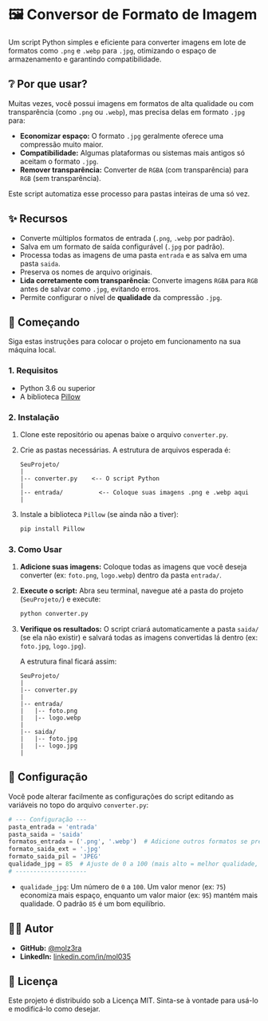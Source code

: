 # 🖼️ Conversor de Formato de Imagem

Um script Python simples e eficiente para converter imagens em lote de formatos como `.png` e `.webp` para `.jpg`, otimizando o espaço de armazenamento e garantindo compatibilidade.

## ❔ Por que usar?

Muitas vezes, você possui imagens em formatos de alta qualidade ou com transparência (como `.png` ou `.webp`), mas precisa delas em formato `.jpg` para:
* **Economizar espaço:** O formato `.jpg` geralmente oferece uma compressão muito maior.
* **Compatibilidade:** Algumas plataformas ou sistemas mais antigos só aceitam o formato `.jpg`.
* **Remover transparência:** Converter de `RGBA` (com transparência) para `RGB` (sem transparência).

Este script automatiza esse processo para pastas inteiras de uma só vez.

## ✨ Recursos

* Converte múltiplos formatos de entrada (`.png`, `.webp` por padrão).
* Salva em um formato de saída configurável (`.jpg` por padrão).
* Processa todas as imagens de uma pasta `entrada` e as salva em uma pasta `saida`.
* Preserva os nomes de arquivo originais.
* **Lida corretamente com transparência:** Converte imagens `RGBA` para `RGB` antes de salvar como `.jpg`, evitando erros.
* Permite configurar o nível de **qualidade** da compressão `.jpg`.

## 🚀 Começando

Siga estas instruções para colocar o projeto em funcionamento na sua máquina local.

### 1. Requisitos

* Python 3.6 ou superior
* A biblioteca [Pillow](https://python-pillow.org/)

### 2. Instalação

1.  Clone este repositório ou apenas baixe o arquivo `converter.py`.
2.  Crie as pastas necessárias. A estrutura de arquivos esperada é:

    ```
    SeuProjeto/
    |
    |-- converter.py    <-- O script Python
    |
    |-- entrada/          <-- Coloque suas imagens .png e .webp aqui
    |
    ```

3.  Instale a biblioteca `Pillow` (se ainda não a tiver):

    ```bash
    pip install Pillow
    ```

### 3. Como Usar

1.  **Adicione suas imagens:** Coloque todas as imagens que você deseja converter (ex: `foto.png`, `logo.webp`) dentro da pasta `entrada/`.
2.  **Execute o script:** Abra seu terminal, navegue até a pasta do projeto (`SeuProjeto/`) e execute:

    ```bash
    python converter.py
    ```
3.  **Verifique os resultados:** O script criará automaticamente a pasta `saida/` (se ela não existir) e salvará todas as imagens convertidas lá dentro (ex: `foto.jpg`, `logo.jpg`).

    A estrutura final ficará assim:
    ```
    SeuProjeto/
    |
    |-- converter.py
    |
    |-- entrada/
    |   |-- foto.png
    |   |-- logo.webp
    |
    |-- saida/
    |   |-- foto.jpg
    |   |-- logo.jpg
    |
    ```

## 🔧 Configuração

Você pode alterar facilmente as configurações do script editando as variáveis no topo do arquivo `converter.py`:

```python
# --- Configuração ---
pasta_entrada = 'entrada'
pasta_saida = 'saida'
formatos_entrada = ('.png', '.webp')  # Adicione outros formatos se precisar
formato_saida_ext = '.jpg'
formato_saida_pil = 'JPEG'
qualidade_jpg = 85  # Ajuste de 0 a 100 (mais alto = melhor qualidade, maior tamanho)
# --------------------
````

  * `qualidade_jpg`: Um número de `0` a `100`. Um valor menor (ex: `75`) economiza mais espaço, enquanto um valor maior (ex: `95`) mantém mais qualidade. O padrão `85` é um bom equilíbrio.

## 🧑‍💻 Autor

  * **GitHub:** [@molz3ra](https://github.com/molz3ra)
  * **LinkedIn:** [linkedin.com/in/mol035](https://www.linkedin.com/in/mol035)

## 📄 Licença

Este projeto é distribuído sob a Licença MIT. Sinta-se à vontade para usá-lo e modificá-lo como desejar.
